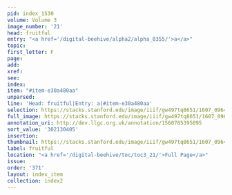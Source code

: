 ```yaml
---
pid: index_1530
volume: Volume 3
image_number: '21'
head: fruitful
entry: "<a href='/digital-beehive/alpha2/alpha_0355/'>a</a>"
topic:
first_letter: F
page:
add:
xref:
see:
index:
item: "#item-e30a480aa"
unparsed:
line: 'Head: fruitful|Entry: a|#item-e30a480aa'
selection: https://stacks.stanford.edu/image/iiif/gw497tq8651/1607_0964/1566,405,444,152/full/0/default.jpg
full_image: https://stacks.stanford.edu/image/iiif/gw497tq8651/1607_0964/full/full/0/default.jpg
annotation_uri: http://dev.llgc.org.uk/annotation/1560785395095
sort_value: '302130405'
insertion:
thumbnail: https://stacks.stanford.edu/image/iiif/gw497tq8651/1607_0964/1566,405,444,152/150,/0/default.jpg
label: fruitful
location: "<a href='/digital-beehive/toc/toc3_21/'>Full Page</a>"
issue:
order: '371'
layout: index_item
collection: index2
---
```

